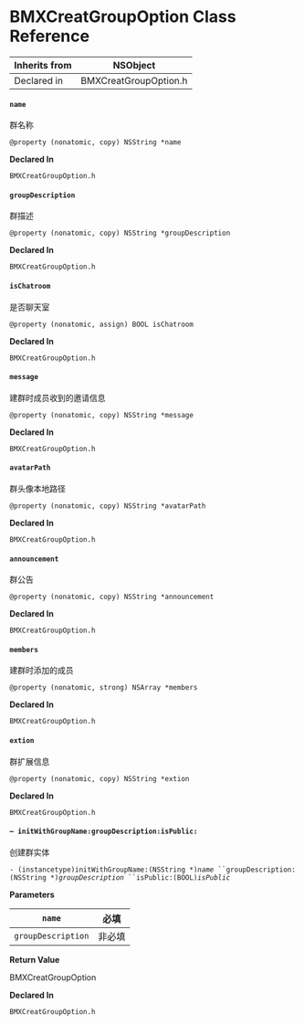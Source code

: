 # BMXCreatGroupOption Class Reference

| Inherits from | NSObject              |
| ------------- | --------------------- |
| Declared in   | BMXCreatGroupOption.h |

#### &#x20; `name`

群名称

`@property (nonatomic, copy) NSString *name`

**Declared In**

`BMXCreatGroupOption.h`

#### &#x20; `groupDescription`

群描述

`@property (nonatomic, copy) NSString *groupDescription`

**Declared In**

`BMXCreatGroupOption.h`

#### &#x20; `isChatroom`

是否聊天室

`@property (nonatomic, assign) BOOL isChatroom`

**Declared In**

`BMXCreatGroupOption.h`

#### &#x20; `message`

建群时成员收到的邀请信息

`@property (nonatomic, copy) NSString *message`

**Declared In**

`BMXCreatGroupOption.h`

#### &#x20; `avatarPath`

群头像本地路径

`@property (nonatomic, copy) NSString *avatarPath`

**Declared In**

`BMXCreatGroupOption.h`

#### &#x20; `announcement`

群公告

`@property (nonatomic, copy) NSString *announcement`

**Declared In**

`BMXCreatGroupOption.h`

#### &#x20; `members`

建群时添加的成员

`@property (nonatomic, strong) NSArray *members`

**Declared In**

`BMXCreatGroupOption.h`

#### &#x20; `extion`

群扩展信息

`@property (nonatomic, copy) NSString *extion`

**Declared In**

`BMXCreatGroupOption.h`

#### `– initWithGroupName:groupDescription:isPublic:`

创建群实体

`- (instancetype)initWithGroupName:(NSString *)`_`name`_` ``groupDescription:(NSString *)`_`groupDescription`_` ``isPublic:(BOOL)`_`isPublic`_

**Parameters**

| `name`             | 必填  |
| ------------------ | --- |
| `groupDescription` | 非必填 |

**Return Value**

BMXCreatGroupOption

**Declared In**

`BMXCreatGroupOption.h`
